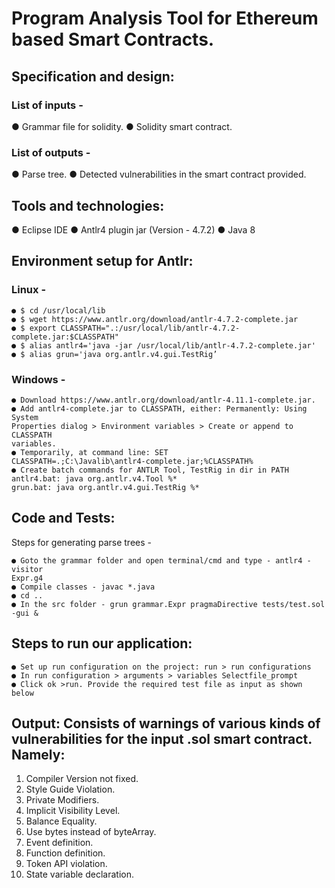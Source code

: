 # Program Analysis Tool for Ethereum based Smart Contracts.

## Specification and design:

### List of inputs -
● Grammar file for solidity.
● Solidity smart contract.

### List of outputs -
● Parse tree.
● Detected vulnerabilities in the smart contract provided.

## Tools and technologies:
● Eclipse IDE
● Antlr4 plugin jar (Version - 4.7.2)
● Java 8

## Environment setup for Antlr:
### Linux -
```
● $ cd /usr/local/lib
● $ wget https://www.antlr.org/download/antlr-4.7.2-complete.jar
● $ export CLASSPATH=".:/usr/local/lib/antlr-4.7.2-complete.jar:$CLASSPATH"
● $ alias antlr4='java -jar /usr/local/lib/antlr-4.7.2-complete.jar'
● $ alias grun='java org.antlr.v4.gui.TestRig’

```
### Windows -
```
● Download https://www.antlr.org/download/antlr-4.11.1-complete.jar.
● Add antlr4-complete.jar to CLASSPATH, either: Permanently: Using System
Properties dialog > Environment variables > Create or append to CLASSPATH
variables.
● Temporarily, at command line: SET
CLASSPATH=.;C:\Javalib\antlr4-complete.jar;%CLASSPATH%
● Create batch commands for ANTLR Tool, TestRig in dir in PATH
antlr4.bat: java org.antlr.v4.Tool %*
grun.bat: java org.antlr.v4.gui.TestRig %*

```

## Code and Tests:
Steps for generating parse trees -
```
● Goto the grammar folder and open terminal/cmd and type - antlr4 -visitor
Expr.g4
● Compile classes - javac *.java
● cd ..
● In the src folder - grun grammar.Expr pragmaDirective tests/test.sol -gui &

```

## Steps to run our application:
```
● Set up run configuration on the project: run > run configurations
● In run configuration > arguments > variables Selectfile_prompt
● Click ok >run. Provide the required test file as input as shown below
```

## Output: Consists of warnings of various kinds of vulnerabilities for the input .sol smart contract. Namely:
1) Compiler Version not fixed.
2) Style Guide Violation.
3) Private Modifiers.
4) Implicit Visibility Level.
5) Balance Equality.
6) Use bytes instead of byteArray.
7) Event definition. 
8) Function definition. 
9) Token API violation. 
10) State variable declaration. 

